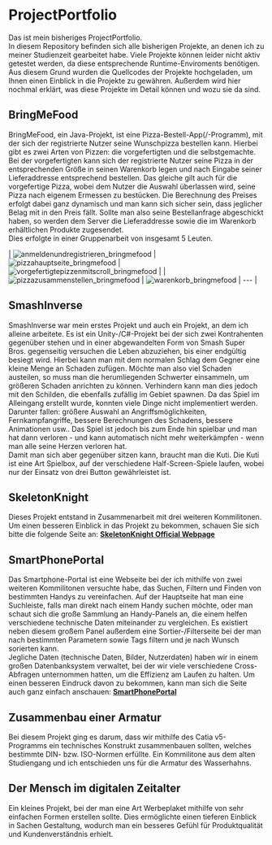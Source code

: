 # ProjectPortfolio

Das ist mein bisheriges ProjectPortfolio.  
In diesem Repository befinden sich alle bisherigen Projekte, an denen ich zu meiner Studienzeit gearbeitet habe. Viele Projekte können leider nicht aktiv getestet werden, da diese entsprechende Runtime-Enviroments benötigen.  
Aus diesem Grund wurden die Quellcodes der Projekte hochgeladen, um Ihnen einen Einblick in die Projekte zu gewähren. Außerdem wird hier nochmal erklärt, was diese Projekte im Detail können und wozu sie da sind.
 
## BringMeFood

BringMeFood, ein Java-Projekt, ist eine Pizza-Bestell-App(/-Programm), mit der sich der registrierte Nutzer seine Wunschpizza bestellen kann. Hierbei gibt es zwei Arten von Pizzen: die vorgefertigten und die selbstgemachte. Bei der vorgefertigten kann sich der registrierte Nutzer seine Pizza in der entsprechenden Größe in seinen Warenkorb legen und nach Eingabe seiner Lieferaddresse entsprechend bestellen. Das gleiche gilt auch für die vorgefertige Pizza, wobei dem Nutzer die Auswahl überlassen wird, seine Pizza nach eigenem Ermessen zu bestücken. Die Berechnung des Preises erfolgt dabei ganz dynamisch und man kann sich sicher sein, dass jeglicher Belag mit in den Preis fällt. Sollte man also seine Bestellanfrage abgeschickt haben, so werden dem Server die Lieferaddresse sowie die im Warenkorb erhältlichen Produkte zugesendet.  
Dies erfolgte in einer Gruppenarbeit von insgesamt 5 Leuten.
  
| ![anmeldenundregistrieren_bringmefood](https://user-images.githubusercontent.com/18042056/35773068-0eadb5e4-0948-11e8-9531-11c400ee21a4.PNG) | ![pizzahauptseite_bringmefood](https://user-images.githubusercontent.com/18042056/35773100-d6c258e6-0948-11e8-904a-9c6ecd0285b7.PNG) | ![vorgefertigtepizzenmitscroll_bringmefood](https://user-images.githubusercontent.com/18042056/35773126-37193cfa-0949-11e8-99c8-9df03764ca2d.PNG)
 |
| ![pizzazusammenstellen_bringmefood](https://user-images.githubusercontent.com/18042056/35773149-ff96a9ba-0949-11e8-8559-8b2038985002.PNG) | ![warenkorb_bringmefood](https://user-images.githubusercontent.com/18042056/35773154-2d3331ea-094a-11e8-99cc-996961ff78cf.PNG) | --- |
 
## SmashInverse

SmashInverse war mein erstes Projekt und auch ein Projekt, an dem ich alleine arbeitete. Es ist ein Unity-/C#-Projekt bei der sich zwei Kontrahenten gegenüber stehen und in einer abgewandelten Form von Smash Super Bros. gegenseitig versuchen die Leben abzuziehen, bis einer endgültig besiegt wird. Hierbei kann man mit dem normalen Schlag dem Gegner eine kleine Menge an Schaden zufügen. Möchte man also viel Schaden austeilen, so muss man die herumliegenden Schwerter einsammeln, um größeren Schaden anrichten zu können. Verhindern kann man dies jedoch mit den Schilden, die ebenfalls zufällig im Gebiet spawnen. Da das Spiel im Alleingang erstellt wurde, konnten viele Dinge nicht implementiert werden. Darunter fallen: größere Auswahl an Angriffsmöglichkeiten, Fernkampfangriffe, bessere Berechnungen des Schadens, bessere Animationen usw.. Das Spiel ist jedoch bis zum Ende hin spielbar und man hat dann verloren - und kann automatisch nicht mehr weiterkämpfen - wenn man alle seine Herzen verloren hat.  
Damit man sich aber gegenüber sitzen kann, braucht man die Kuti. Die Kuti ist eine Art Spielbox, auf der verschiedene Half-Screen-Spiele laufen, wobei nur der Einsatz von drei Button gewährleistet ist.
 
## SkeletonKnight

Dieses Projekt entstand in Zusammenarbeit mit drei weiteren Kommilitonen. Um einen besseren Einblick in das Projekt zu bekommen, schauen Sie sich bitte die folgende Seite an:
[**SkeletonKnight Official Webpage**](http://wiki.gamesmaster-hamburg.de/display/KS2/Project%3A+Skeleton+Knight)
 
## SmartPhonePortal

Das Smartphone-Portal ist eine Webseite bei der ich mithilfe von zwei weiteren Kommilitonen versuchte habe, das Suchen, Filtern und Finden von bestimmten Handys zu vereinfachen. Auf der Hauptseite hat man eine Suchleiste, falls man direkt nach einem Handy suchen möchte, oder man schaut sich die große Sammlung an Handy-Panels an, die einem helfen verschiedene technische Daten miteinander zu vergleichen. Es existiert neben diesem großem Panel außerdem eine Sortier-/Filterseite bei der man nach bestimmten Parametern sowie Tags filtern und je nach Wunsch sorierten kann.  
Jegliche Daten (technische Daten, Bilder, Nutzerdaten) haben wir in einem großen Datenbanksystem verwaltet, bei der wir viele verschiedene Cross-Abfragen unternommen hatten, um die Effizienz am Laufen zu halten. Um einen besseren Eindruck davon zu bekommen, kann man sich die Seite auch ganz einfach anschauen: [**SmartPhonePortal**](http://rdbs1718u02.pstud1.mt.haw-hamburg.de/main/index.php)
 
## Zusammenbau einer Armatur

Bei diesem Projekt ging es darum, dass wir mithilfe des Catia v5-Programms ein technisches Konstrukt zusammenbauen sollten, welches bestimmte DIN- bzw. ISO-Normen erfüllte. Ein Kommilitone aus dem alten Studiengang und ich entschieden uns für die Armatur des Wasserhahns. 
 
## Der Mensch im digitalen Zeitalter

Ein kleines Projekt, bei der man eine Art Werbeplaket mithilfe von sehr einfachen Formen erstellen sollte. Dies ermöglichte einen tieferen Einblick in Sachen Gestaltung, wodurch man ein besseres Gefühl für Produktqualität und Kundenverständnis erhielt.